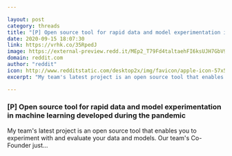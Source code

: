 ```yaml
---

layout: post
category: threads
title: "[P] Open source tool for rapid data and model experimentation in machine learning developed during the pandemic"
date: 2020-09-15 18:07:30
link: https://vrhk.co/35RpedJ
image: https://external-preview.redd.it/MEp2_T79Fd4taltaehFI6ksUJH7GbV9F0LN7IR9ujtY.jpg?width=1200&height=628.272251309&auto=webp&crop=1200:628.272251309,smart&s=425c11d8fa763b37764c2d7e40adee022cfb9a1f
domain: reddit.com
author: "reddit"
icon: http://www.redditstatic.com/desktop2x/img/favicon/apple-icon-57x57.png
excerpt: "My team's latest project is an open source tool that enables you to experiment with and evaluate your data and models. Our team's Co-Founder just..."

---
```


### [P] Open source tool for rapid data and model experimentation in machine learning developed during the pandemic

My team's latest project is an open source tool that enables you to experiment with and evaluate your data and models. Our team's Co-Founder just...